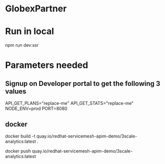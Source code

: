 # GlobexPartner

# Run in local 
npm run dev:ssr

# Parameters needed

## Signup on Developer portal to get the following 3 values

API_GET_PLANS="replace-me"
API_GET_STATS="replace-me"
NODE_ENV=prod
PORT=8080


## docker

docker build -t quay.io/redhat-servicemesh-apim-demo/3scale-analytics:latest .

docker push quay.io/redhat-servicemesh-apim-demo/3scale-analytics:latest
